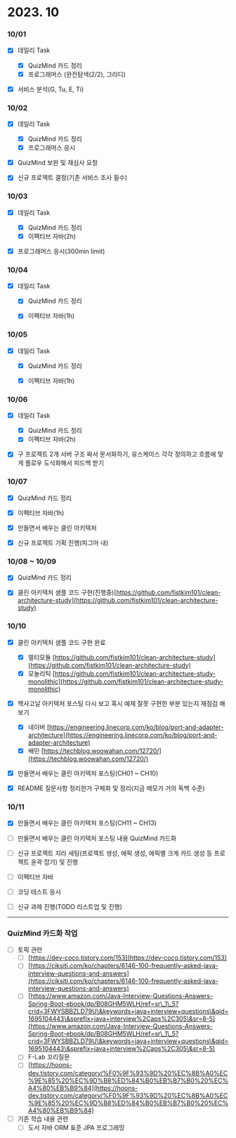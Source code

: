 # 2023. 10

### 10/01

* [x] 데일리 Task
  * [x] QuizMind 카드 정리
  * [x] 프로그래머스 (완전탐색(2/2), 그리디)
* [x] 서비스 분석(G, Tu, E, Ti)



### 10/02

* [x] 데일리 Task
  * [x] QuizMind 카드 정리
  * [x] 프로그래머스 응시
* [x] QuizMind 보완 및 재심사 요청
* [x] 신규 프로젝트 결정(기존 서비스 조사 필수)



### 10/03

* [x] 데일리 Task
  * [x] QuizMind 카드 정리
  * [x] 이펙티브 자바(2h)
* [x] 프로그래머스 응시(300min limit)



### 10/04

* [x] 데일리 Task
  * [x] QuizMind 카드 정리
  * [x] 이펙티브 자바(1h)



### 10/05

* [x] 데일리 Task
  * [x] QuizMind 카드 정리
  * [x] 이펙티브 자바(1h)



### 10/06

* [x] 데일리 Task
  * [x] QuizMind 카드 정리
  * [x] 이펙티브 자바(2h)
* [x] 구 프로젝트 2개 서버 구조 짜서 문서화하기, 유스케이스 각각 정의하고 흐름에 맞게 플로우 도식화해서 피드백 받기



### 10/07

* [x] QuizMind 카드 정리
* [x] 이펙티브 자바(1h)
* [x] 만들면서 배우는 클린 아키텍처
* [x] 신규 프로젝트 기획 진행(피그마 내)



### 10/08 \~ 10/09

* [x] QuizMind 카드 정리
* [x] 클린 아키텍처 샘플 코드 구현(진행중)[https://github.com/fistkim101/clean-architecture-study](https://github.com/fistkim101/clean-architecture-study)



### 10/10

* [x] 클린 아키텍처 샘플 코드 구현 완료
  * [x] 멀티모듈 [https://github.com/fistkim101/clean-architecture-study](https://github.com/fistkim101/clean-architecture-study)
  * [x] 모놀리틱 [https://github.com/fistkim101/clean-architecture-study-monolithic](https://github.com/fistkim101/clean-architecture-study-monolithic)
* [x] 헥사고날 아키텍처 포스팅 다시 보고 혹시 예제 잘못 구현한 부분 있는지 재점검 해보기
  * [x] 네이버 [https://engineering.linecorp.com/ko/blog/port-and-adapter-architecture](https://engineering.linecorp.com/ko/blog/port-and-adapter-architecture)
  * [x] 배민 [https://techblog.woowahan.com/12720/](https://techblog.woowahan.com/12720/)
* [x] 만들면서 배우는 클린 아키텍처 포스팅(CH01 \~ CH10)
* [x] README 질문사항 정리한거 구체화 및 정리(지금 메모가 거의 독백 수준)



### 10/11

* [x] 만들면서 배우는 클린 아키텍처 포스팅(CH11 \~ CH13)
* [ ] 만들면서 배우는 클린 아키텍처 포스팅 내용 QuizMind 카드화
* [ ] 신규 프로젝트 지라 세팅(프로젝트 생성, 에픽 생성, 에픽별 크게 카드 생성 등 프로젝트 윤곽 잡기) 및 진행
* [ ] 이펙티브 자바
* [ ] 코딩 테스트 응시
* [ ] 신규 과제 진행(TODO 리스트업 및 진행)



***

### QuizMind 카드화 작업

* [ ] 토픽 관련
  * [ ] [https://dev-coco.tistory.com/153](https://dev-coco.tistory.com/153)
  * [ ] [https://ciksiti.com/ko/chapters/6146-100-frequently-asked-java-interview-questions-and-answers](https://ciksiti.com/ko/chapters/6146-100-frequently-asked-java-interview-questions-and-answers)
  * [ ] [https://www.amazon.com/Java-Interview-Questions-Answers-Spring-Boot-ebook/dp/B08GHM5WLH/ref=sr\_1\_5?crid=3FWYSBBZLD79U\&keywords=java+interview+questions\&qid=1695104443\&sprefix=java+interview%2Caps%2C305\&sr=8-5](https://www.amazon.com/Java-Interview-Questions-Answers-Spring-Boot-ebook/dp/B08GHM5WLH/ref=sr\_1\_5?crid=3FWYSBBZLD79U\&keywords=java+interview+questions\&qid=1695104443\&sprefix=java+interview%2Caps%2C305\&sr=8-5)
  * [ ] F-Lab 꼬리질문
  * [ ] [https://hoons-dev.tistory.com/category/%F0%9F%93%9D%20%EC%8B%A0%EC%9E%85%20%EC%9D%B8%ED%84%B0%EB%B7%B0%20%EC%A4%80%EB%B9%84](https://hoons-dev.tistory.com/category/%F0%9F%93%9D%20%EC%8B%A0%EC%9E%85%20%EC%9D%B8%ED%84%B0%EB%B7%B0%20%EC%A4%80%EB%B9%84)
* [ ] 기존 학습 내용 관련
  * [ ] 도서 자바 ORM 표준 JPA 프로그래밍
